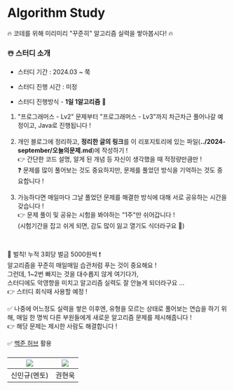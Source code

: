 # Algorithm Study

🔥 코테를 위해 미리미리 "꾸준히" 알고리즘 실력을 쌓아봅시다! 🔥

### ☃️ 스터디 소개
* 스터디 기간 : 2024.03 ~ 쭉

* 스터디 진행 시간 : 미정

* 스터디 진행방식 - **1일 1알고리즘** 🥇

1. "프로그래머스 - Lv2" 문제부터 "프로그래머스 - Lv3"까지 차근차근 풀어나갈 예정이고, Java로 진행됩니다 ! <br><br>
2. 개인 블로그에 정리하고, **정리한 글의 링크**를 이 리포지토리에 있는 파일(**../2024-september/오늘의문제.md**)에 작성하기 ! <br>
  👉 간단한 코드 설명, 알게 된 개념 등 자신이 생각했을 때 적정량만큼만 ! <br>
  ❓ 문제를 많이 풀어보는 것도 중요하지만, 문제를 풀었던 방식을 기억하는 것도 중요합니다 ! <br> <br>
3. 가능하다면 매일마다 그날 풀었던 문제를 해결한 방식에 대해 서로 공유하는 시간을 갖습니다 ! <br>
  👉 문제 풀이 및 공유는 시험을 봐야하는 "1주"만 쉬어갑니다 ! <br>
  (시험기간을 잡고 쉬게 되면, 감도 많이 잃고 열기도 식더라구요 🥲)

<br>

  📣 벌칙! 누적 3회당 벌금 5000원씩 ❗ <br>
  알고리즘을 꾸준히 매일매일 습관처럼 푸는 것이 중요해요 ! <br>
  그런데, 1~2번 빠지는 것을 대수롭지 않게 여기다가, <br>
  스터디에도 악영향을 미치고 알고리즘 실력도 잘 안늘게 되더라구요 ... <br>
  👉 스터디 회식때 사용할 예정 ! <br>
    
  
  ✅ 나중에 어느정도 실력을 쌓은 이후엔, 유형을 모르는 상태로 풀어보는 연습을 하기 위해,
    매일 한 명씩 다른 부원들에게 새로운 알고리즘 문제를 제시해줍니다 ! <br>
  👉 해당 문제는 제시한 사람도 해결합니다 ! <br>
    
  ✅ [백준 허브](https://chromewebstore.google.com/detail/%EB%B0%B1%EC%A4%80%ED%97%88%EB%B8%8Cbaekjoonhub/ccammcjdkpgjmcpijpahlehmapgmphmk?hl=ko) 활용

### 
| [<img src="https://github.com/UykM.png">](https://github.com/UykM) | [<img src="https://github.com/woogie01.png">](https://github.com/woogie01) |
|:---:|:---:
신민규(멘토)|권현욱|
